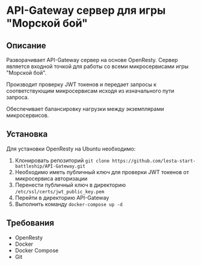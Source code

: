 # API-Gateway сервер для игры "Морской бой"


## Описание

Разворачивает API-Gateway сервер на основе OpenResty. Сервер является входной точкой для работы со всеми микросервисами игры "Морской бой".

Производит проверку JWT токенов и передает запросы к соответствующим микросервисам исходя из изначального пути запроса.

Обеспечивает балансировку нагрузки между экземплярами микросервисов.

## Установка

Для установки OpenResty на Ubuntu необходимо:

1. Клонировать репозиторий `git clone https://github.com/lesta-start-battleship/API-Gateway.git`
2. Необходимо иметь публичный ключ для проверки JWT токенов от микросервиса авторизации
3. Перенести публичный ключ в директорию `/etc/ssl/certs/jwt_public_key.pem`
4. Перейти в директорию API-Gateway
5. Выполнить команду `docker-compose up -d`

## Требования

- OpenResty
- Docker
- Docker Compose
- Git

